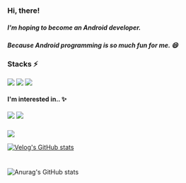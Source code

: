 
<div align="Left">
  <h3>Hi, there!</h3>
</div>

<div align="Left">
  <h5>I'm hoping to become an Android developer.</h4>
  <h5>Because Android programming is so much fun for me. 😄</h4>
</div>

### Stacks ⚡

<div align="Left">
  <img src="https://img.shields.io/badge/android-3DDC84?style=for-the-badge&logo=android&logoColor=white">
  <img src="https://img.shields.io/badge/kotlin-7F52FF?style=for-the-badge&logo=kotlin&logoColor=white">
  <img src="https://img.shields.io/badge/JAVA-007396?style=for-the-badge&logo=java&logoColor=white">
</div>

#### I'm interested in.. ✨
<div align="Left">
  <img src="https://img.shields.io/badge/flutter-02569B?style=for-the-badge&logo=flutter&logoColor=white">
  <img src="https://img.shields.io/badge/dart-0175C2?style=for-the-badge&logo=dart&logoColor=white">
</div>

###
<img src="https://img.shields.io/badge/tech blog-EC008C?style=for-the-badge&logo=velog&logoColor=white">

[![Velog's GitHub stats](https://velog-readme-stats.vercel.app/api?name=jeongminji4490)](https://velog.io/@jeongminji4490)

#
![Anurag's GitHub stats](https://github-readme-stats.vercel.app/api?username=jeongminji4490&count_private=true&show_icons=true&theme=default)


<!--
**jeongminji4490/Jeongminji4490** is a ✨ _special_ ✨ repository because its `README.md` (this file) appears on your GitHub profile.

Here are some ideas to get you started:

- 🔭 I’m currently working on ...
- 🌱 I’m currently learning ...
- 👯 I’m looking to collaborate on ...
- 🤔 I’m looking for help with ...
- 💬 Ask me about ...
- 📫 How to reach me: ...
- 😄 Pronouns: ...
- ⚡ Fun fact: ...
-->
